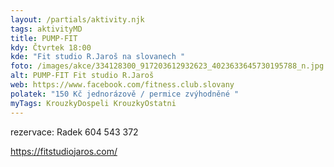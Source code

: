 ```yaml
---
layout: /partials/aktivity.njk
tags: aktivityMD
title: PUMP-FIT
kdy: Čtvrtek 18:00
kde: "Fit studio R.Jaroš na slovanech "
foto: /images/akce/334128300_917203612932623_4023633645730195788_n.jpg
alt: PUMP-FIT Fit studio R.Jaroš
web: https://www.facebook.com/fitness.club.slovany
polatek: "150 Kč jednorázově / permice zvýhodněné "
myTags: KrouzkyDospeli KrouzkyOstatni
---
```



rezervace: Radek 604 543 372

https://fitstudiojaros.com/